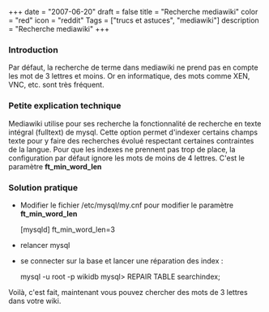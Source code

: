 +++
date = "2007-06-20"
draft = false
title = "Recherche mediawiki"
color = "red"
icon = "reddit"
Tags = ["trucs et astuces", "mediawiki"]
description = "Recherche mediawiki"
+++

### Introduction

Par défaut, la recherche de terme dans mediawiki ne prend pas en compte
les mot de 3 lettres et moins. Or en informatique, des mots comme XEN,
VNC, etc. sont très fréquent.

### Petite explication technique

Mediawiki utilise pour ses recherche la fonctionnalité de recherche en
texte intégral (fulltext) de mysql. Cette option permet d'indexer
certains champs texte pour y faire des recherches évolué respectant
certaines contraintes de la langue. Pour que les indexes ne prennent pas
trop de place, la configuration par défaut ignore les mots de moins de 4
lettres. C'est le paramètre **ft\_min\_word\_len**

### Solution pratique

-   Modifier le fichier /etc/mysql/my.cnf pour modifier le paramètre
    **ft\_min\_word\_len**

    [mysqld]
    ft_min_word_len=3

-   relancer mysql
-   se connecter sur la base et lancer une réparation des index :

    mysql -u root -p wikidb
    mysql> REPAIR TABLE searchindex;

Voilà, c'est fait, maintenant vous pouvez chercher des mots de 3 lettres
dans votre wiki.
